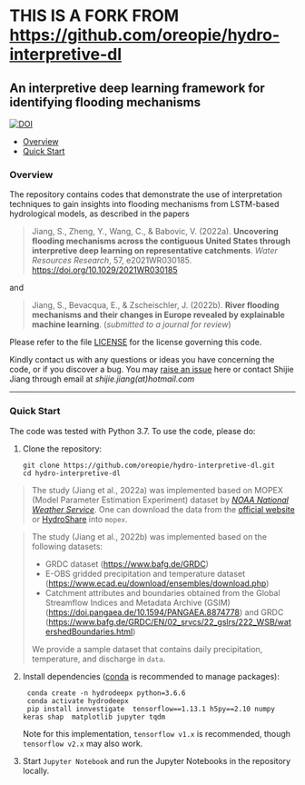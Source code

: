 # THIS IS A FORK FROM https://github.com/oreopie/hydro-interpretive-dl

## An interpretive deep learning framework for identifying flooding mechanisms
[![DOI](https://img.shields.io/badge/DOI-10.5281/zenodo.4686106-blue.svg)](https://doi.org/10.5281/zenodo.4686106)

- [Overview](#overview)
- [Quick Start](#quick-start)

### Overview

The repository contains codes that demonstrate the use of interpretation techniques to gain insights into flooding mechanisms from LSTM-based hydrological models, as described in the papers

> Jiang, S., Zheng, Y., Wang, C., & Babovic, V. (2022a). **Uncovering flooding mechanisms across the contiguous United States through interpretive deep learning on representative catchments**. *Water Resources Research*, 57, e2021WR030185. https://doi.org/10.1029/2021WR030185

and 

> Jiang, S., Bevacqua, E., & Zscheischler, J. (2022b). **River flooding mechanisms and their changes in Europe revealed by explainable machine learning**. (*submitted to a journal for review*)

Please refer to the file [LICENSE](/LICENSE) for the license governing this code.

Kindly contact us with any questions or ideas you have concerning the code, or if you discover a bug. You may [raise an issue](https://github.com/oreopie/hydro-interpretive-dl/issues) here or contact Shijie Jiang through email at *shijie.jiang(at)hotmail.com*

------

### Quick Start

The code was tested with Python 3.7. To use the code, please do:

1. Clone the repository:

   ```shell
   git clone https://github.com/oreopie/hydro-interpretive-dl.git
   cd hydro-interpretive-dl
   ```

> The study (Jiang et al., 2022a) was implemented based on MOPEX (Model Parameter Estimation Experiment) dataset by [*NOAA National Weather Service*](https://www.nws.noaa.gov/ohd/mopex/mo_datasets.htm). One can download the data from the [official website](https://hydrology.nws.noaa.gov/pub/gcip/mopex/US_Data/) or [HydroShare](https://www.hydroshare.org/resource/99d5c1a238134ea6b8b767a65f440cb7/data/contents/MOPEX.zip) into `mopex`.

> The study (Jiang et al., 2022b) was implemented based on the following datasets:
> - GRDC dataset (https://www.bafg.de/GRDC)
> - E-OBS gridded precipitation and temperature dataset (https://www.ecad.eu/download/ensembles/download.php)
> - Catchment attributes and boundaries obtained from the Global Streamflow Indices and Metadata Archive (GSIM) (https://doi.pangaea.de/10.1594/PANGAEA.8874778) and GRDC (https://www.bafg.de/GRDC/EN/02_srvcs/22_gslrs/222_WSB/watershedBoundaries.html)
> 
> We provide a sample dataset that contains daily precipitation, temperature, and discharge in `data`.

2. Install dependencies ([conda](https://docs.conda.io/en/latest/miniconda.html) is recommended to manage packages):

   ```shell
	conda create -n hydrodeepx python=3.6.6
	conda activate hydrodeepx
	pip install innvestigate  tensorflow==1.13.1 h5py==2.10 numpy keras shap  matplotlib jupyter tqdm
   ```
   
   Note for this implementation, `tensorflow v1.x` is recommended, though `tensorflow v2.x` may also work.

3. Start `Jupyter Notebook` and run the Jupyter Notebooks in the repository locally.
